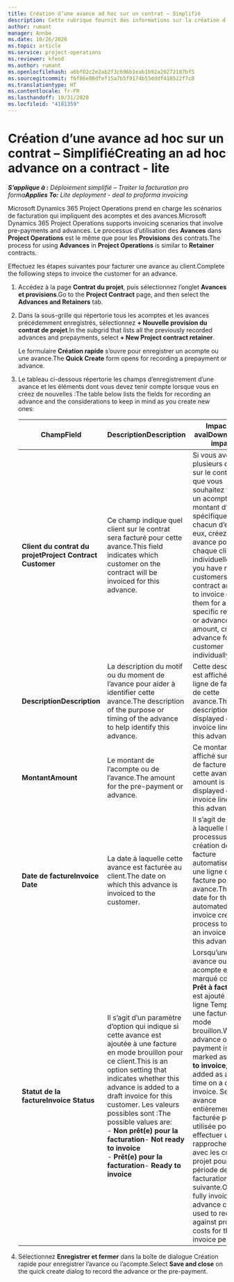 ```yaml
---
title: Création d’une avance ad hoc sur un contrat – Simplifié
description: Cette rubrique fournit des informations sur la création d’une avance sur un contrat, le cas échéant.
author: rumant
manager: Annbe
ms.date: 10/26/2020
ms.topic: article
ms.service: project-operations
ms.reviewer: kfend
ms.author: rumant
ms.openlocfilehash: a6bf02c2e2ab2f3c696b1eab1b92a20272187bf5
ms.sourcegitcommit: f6f86e80dfef15a7b5f9174b55dddf410522f7c8
ms.translationtype: HT
ms.contentlocale: fr-FR
ms.lasthandoff: 10/31/2020
ms.locfileid: "4181359"
---
```

# <a name="creating-an-ad-hoc-advance-on-a-contract---lite"></a><span data-ttu-id="00cf9-103">Création d’une avance ad hoc sur un contrat – Simplifié</span><span class="sxs-lookup"><span data-stu-id="00cf9-103">Creating an ad hoc advance on a contract - lite</span></span>

<span data-ttu-id="00cf9-104">_**S’applique à :** Déploiement simplifié – Traiter la facturation pro forma_</span><span class="sxs-lookup"><span data-stu-id="00cf9-104">_**Applies To:** Lite deployment - deal to proforma invoicing_</span></span>

<span data-ttu-id="00cf9-105">Microsoft Dynamics 365 Project Operations prend en charge les scénarios de facturation qui impliquent des acomptes et des avances.</span><span class="sxs-lookup"><span data-stu-id="00cf9-105">Microsoft Dynamics 365 Project Operations supports invoicing scenarios that involve pre-payments and advances.</span></span> <span data-ttu-id="00cf9-106">Le processus d’utilisation des **Avances** dans **Project Operations** est le même que pour les **Provisions** des contrats.</span><span class="sxs-lookup"><span data-stu-id="00cf9-106">The process for using **Advances** in **Project Operations** is similar to **Retainer** contracts.</span></span> 

<span data-ttu-id="00cf9-107">Effectuez les étapes suivantes pour facturer une avance au client.</span><span class="sxs-lookup"><span data-stu-id="00cf9-107">Complete the following steps to invoice the customer for an advance.</span></span>

1. <span data-ttu-id="00cf9-108">Accédez à la page **Contrat du projet**, puis sélectionnez l’onglet **Avances et provisions**.</span><span class="sxs-lookup"><span data-stu-id="00cf9-108">Go to the **Project Contract** page, and then select the **Advances and Retainers** tab.</span></span>
2. <span data-ttu-id="00cf9-109">Dans la sous-grille qui répertorie tous les acomptes et les avances précédemment enregistrés, sélectionnez **+ Nouvelle provision du contrat de projet**.</span><span class="sxs-lookup"><span data-stu-id="00cf9-109">In the subgrid that lists all the previously recorded advances and prepayments, select **+ New Project contract retainer**.</span></span> 

    <span data-ttu-id="00cf9-110">Le formulaire **Création rapide** s’ouvre pour enregistrer un acompte ou une avance.</span><span class="sxs-lookup"><span data-stu-id="00cf9-110">The **Quick Create** form opens for recording a prepayment or advance.</span></span>
    
3. <span data-ttu-id="00cf9-111">Le tableau ci-dessous répertorie les champs d’enregistrement d’une avance et les éléments dont vous devez tenir compte lorsque vous en créez de nouvelles :</span><span class="sxs-lookup"><span data-stu-id="00cf9-111">The table below lists the fields for recording an advance and the considerations to keep in mind as you create new ones:</span></span>

    | <span data-ttu-id="00cf9-112">Champ</span><span class="sxs-lookup"><span data-stu-id="00cf9-112">Field</span></span> | <span data-ttu-id="00cf9-113">Description</span><span class="sxs-lookup"><span data-stu-id="00cf9-113">Description</span></span> | <span data-ttu-id="00cf9-114">Impact en aval</span><span class="sxs-lookup"><span data-stu-id="00cf9-114">Downstream impact</span></span> |
    | --- | --- | --- |
    | <span data-ttu-id="00cf9-115">**Client du contrat du projet**</span><span class="sxs-lookup"><span data-stu-id="00cf9-115">**Project Contract Customer**</span></span> | <span data-ttu-id="00cf9-116">Ce champ indique quel client sur le contrat sera facturé pour cette avance.</span><span class="sxs-lookup"><span data-stu-id="00cf9-116">This field indicates which customer on the contract will be invoiced for this advance.</span></span> | <span data-ttu-id="00cf9-117">Si vous avez plusieurs clients sur le contrat et que vous souhaitez facturer un acompte ou un montant d’avance spécifique à chacun d’entre eux, créez une avance pour chaque client individuellement.</span><span class="sxs-lookup"><span data-stu-id="00cf9-117">If you have multiple customers on the contract and want to invoice each of them for a specific retainer or advance amount, create an advance for each customer individually.</span></span> |
    | <span data-ttu-id="00cf9-118">**Description**</span><span class="sxs-lookup"><span data-stu-id="00cf9-118">**Description**</span></span> | <span data-ttu-id="00cf9-119">La description du motif ou du moment de l’avance pour aider à identifier cette avance.</span><span class="sxs-lookup"><span data-stu-id="00cf9-119">The description of the purpose or timing of the advance to help identify this advance.</span></span> | <span data-ttu-id="00cf9-120">Cette description est affichée sur la ligne de facture de cette avance.</span><span class="sxs-lookup"><span data-stu-id="00cf9-120">This description is displayed on the invoice line for this advance.</span></span> |
    | <span data-ttu-id="00cf9-121">**Montant**</span><span class="sxs-lookup"><span data-stu-id="00cf9-121">**Amount**</span></span> | <span data-ttu-id="00cf9-122">Le montant de l’acompte ou de l’avance.</span><span class="sxs-lookup"><span data-stu-id="00cf9-122">The amount for the pre-payment or advance.</span></span> | <span data-ttu-id="00cf9-123">Ce montant est affiché sur la ligne de facture de cette avance.</span><span class="sxs-lookup"><span data-stu-id="00cf9-123">This amount is displayed on the invoice line for this advance.</span></span> |
    | <span data-ttu-id="00cf9-124">**Date de facture**</span><span class="sxs-lookup"><span data-stu-id="00cf9-124">**Invoice Date**</span></span> | <span data-ttu-id="00cf9-125">La date à laquelle cette avance est facturée au client.</span><span class="sxs-lookup"><span data-stu-id="00cf9-125">The date on which this advance is invoiced to the customer.</span></span> | <span data-ttu-id="00cf9-126">Il s’agit de la date à laquelle le processus de création de facture automatisé crée une ligne de facture pour cette avance.</span><span class="sxs-lookup"><span data-stu-id="00cf9-126">This is the date for the automated invoice creation process to create an invoice line for this advance.</span></span> |
    | <span data-ttu-id="00cf9-127">**Statut de la facture**</span><span class="sxs-lookup"><span data-stu-id="00cf9-127">**Invoice Status**</span></span> | <span data-ttu-id="00cf9-128">Il s’agit d’un paramètre d’option qui indique si cette avance est ajoutée à une facture en mode brouillon pour ce client.</span><span class="sxs-lookup"><span data-stu-id="00cf9-128">This is an option setting that indicates whether this advance is added to a draft invoice for this customer.</span></span> <span data-ttu-id="00cf9-129">Les valeurs possibles sont :</span><span class="sxs-lookup"><span data-stu-id="00cf9-129">The possible values are:</span></span></br><span data-ttu-id="00cf9-130">- **Non prêt(e) pour la facturation**</span><span class="sxs-lookup"><span data-stu-id="00cf9-130">- **Not ready to invoice**</span></span></br><span data-ttu-id="00cf9-131">- **Prêt(e) pour la facturation**</span><span class="sxs-lookup"><span data-stu-id="00cf9-131">- **Ready to invoice**</span></span> | <span data-ttu-id="00cf9-132">Lorsqu’une avance ou un acompte est marqué comme **Prêt à facturer**, il est ajouté comme ligne Temps sur une facture en mode brouillon.</span><span class="sxs-lookup"><span data-stu-id="00cf9-132">When an advance or pre-payment is marked as **Ready to invoice**, it is added as a line time on a draft invoice.</span></span> <span data-ttu-id="00cf9-133">Seule une avance entièrement facturée peut être utilisée pour effectuer un rapprochement avec les coûts du projet pour la période de facturation suivante.</span><span class="sxs-lookup"><span data-stu-id="00cf9-133">Only a fully invoiced advance can be used to reconcile against project costs for the next invoice period.</span></span> |

4. <span data-ttu-id="00cf9-134">Sélectionnez **Enregistrer et fermer** dans la boîte de dialogue Création rapide pour enregistrer l’avance ou l’acompte.</span><span class="sxs-lookup"><span data-stu-id="00cf9-134">Select **Save and close** on the quick create dialog to record the advance or the pre-payment.</span></span>
